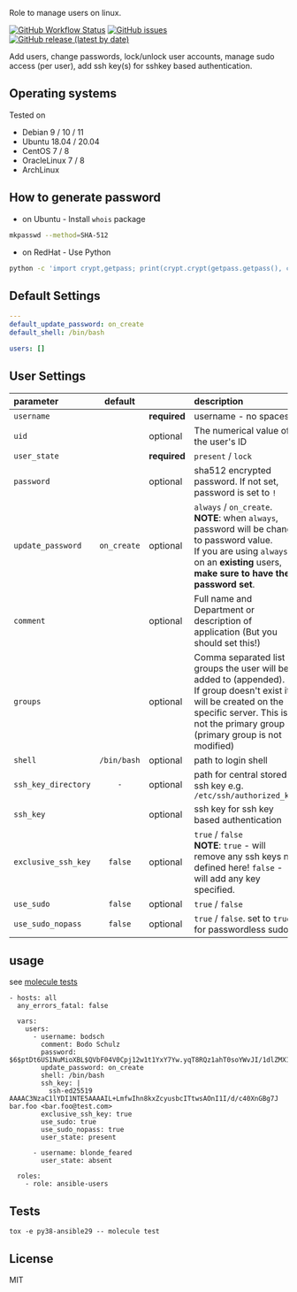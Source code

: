 
Role to manage users on linux.


[![GitHub Workflow Status](https://img.shields.io/github/workflow/status/bodsch/ansible-users/CI)][ci]
[![GitHub issues](https://img.shields.io/github/issues/bodsch/ansible-users)][issues]
[![GitHub release (latest by date)](https://img.shields.io/github/v/release/bodsch/ansible-users)][releases]

[ci]: https://github.com/bodsch/ansible-users/actions
[issues]: https://github.com/bodsch/ansible-users/issues?q=is%3Aopen+is%3Aissue
[releases]: https://github.com/bodsch/ansible-users/releases


Add users, change passwords, lock/unlock user accounts, manage sudo access (per user), add ssh key(s) for sshkey based authentication.

## Operating systems

Tested on

* Debian 9 / 10 / 11
* Ubuntu 18.04 / 20.04
* CentOS 7 / 8
* OracleLinux 7 / 8
* ArchLinux


## How to generate password

* on Ubuntu - Install `whois` package

```bash
mkpasswd --method=SHA-512
```

* on RedHat - Use Python

```bash
python -c 'import crypt,getpass; print(crypt.crypt(getpass.getpass(), crypt.mksalt(crypt.METHOD_SHA512)))'
```

## Default Settings

```yaml
---
default_update_password: on_create
default_shell: /bin/bash

users: []
```

## User Settings


| parameter           | default     |               | description                                                    |
| :------------------ | :----:      | :-----        | :-----------                                                   |
| `username`          |             | **required**  | username - no spaces                                           |
| `uid`               |             | optional      | The numerical value of the user's ID                           |
| `user_state`        |             | **required**  | `present` / `lock`                                             |
| `password`          |             | optional      | sha512 encrypted password. If not set, password is set to `!`  |
| `update_password`   | `on_create` | optional      | `always` / `on_create`.<br>**NOTE**: when `always`, password will be change to password value.<br>If you are using `always` on an **existing** users, **make sure to have the password set**. |
| `comment`           |             | optional      | Full name and Department or description of application (But you should set this!) |
| `groups`            |             | optional      | Comma separated list of groups the user will be added to (appended).<br>If group doesn't exist it will be created on the specific server. This is not the primary group (primary group is not modified) |
| `shell`             | `/bin/bash` | optional      | path to login shell                                            |
| `ssh_key_directory` | `-`         | optional      | path for central stored ssh key e.g. `/etc/ssh/authorized_key` |
| `ssh_key`           |             | optional      | ssh key for ssh key based authentication                       |
| `exclusive_ssh_key` | `false`     | optional      | `true` / `false` <br>**NOTE**: `true` - will remove any ssh keys not defined here! `false` - will add any key specified. |
| `use_sudo`          | `false`     | optional      | `true` / `false`                                               |
| `use_sudo_nopass`   | `false`     | optional      | `true` / `false`. set to `true` for passwordless sudo.         |


## usage

see [molecule tests](molecule/default/converge.yml)

```
- hosts: all
  any_errors_fatal: false

  vars:
    users:
      - username: bodsch
        comment: Bodo Schulz
        password: $6$ptDt6US1NuMioXBL$QVbF04V0Cpj12w1t1YxY7Yw.yqT8RQz1ahT0soYWvJI/1dlZMX19pPXGZn5fn0YQpjS/5ml.sKRCZFt0aPZIa.
        update_password: on_create
        shell: /bin/bash
        ssh_key: |
          ssh-ed25519 AAAAC3NzaC1lYDI1NTE5AAAAIL+LmfwIhn8kxZcyusbcITtwsAOnI1I/d/c40XnGBg7J bar.foo <bar.foo@test.com>
        exclusive_ssh_key: true
        use_sudo: true
        use_sudo_nopass: true
        user_state: present

      - username: blonde_feared
        user_state: absent

  roles:
    - role: ansible-users
```

## Tests

`tox -e py38-ansible29 -- molecule test`


## License

MIT
